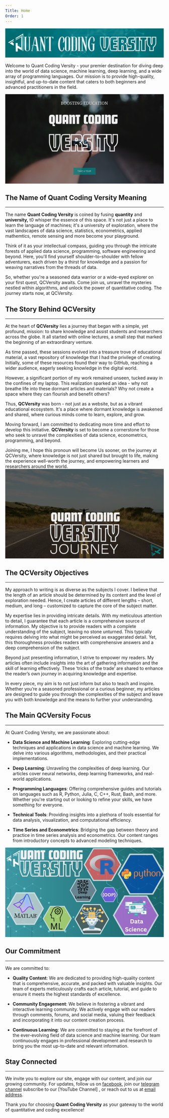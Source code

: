```yaml
---
Title: Home
Order: 1
---
```



![QCVersity Name](../images/qcvname.png)

Welcome to Quant Coding Versity - your premier destination for diving deep into the world of data science, machine learning, deep learning, and a wide array of programming languages. Our mission is to provide high-quality, insightful, and up-to-date content that caters to both beginners and advanced practitioners in the field.

![QCVersity home](../images/qcvhome.png)


## The Name of Quant Coding Versity Meaning
-------------------------------------------

The name **Quant Coding Versity** is coined by fusing **quantity** and **university,** t0 whisper the essence of this space. It's not just a place to learn the language of machines; it's a university of exploration, where the vast landscapes of data science, statistics, econometrics, applied mathemtics, remote sensing and more become your playground.

Think of it as your intellectual compass, guiding you through the intricate forests of applied data science, programming, software engineering and beyond. Here, you'll find yourself shoulder-to-shoulder with fellow adventurers, each driven by a thirst for knowledge and a passion for weaving narratives from the threads of data.

So, whether you're a seasoned data warrior or a wide-eyed explorer on your first quest, QCVersity awaits. Come join us, unravel the mysteries nestled within algorithms, and unlock the power of quantitative coding. The journey starts now, at QCVersity.


## The Story Behind QCVersity
-----------------------------

At the heart of **QCVersity** lies a journey that began with a simple, yet profound, mission: to share knowledge and assist students and researchers across the globe. It all started with online lectures, a small step that marked the beginning of an extraordinary venture.

As time passed, these sessions evolved into a treasure trove of educational material, a vast repository of knowledge that I had the privilege of creating. Initially, some of these resources found their way to GitHub, reaching a wider audience, eagerly seeking knowledge in the digital world.

However, a significant portion of my work remained unseen, tucked away in the confines of my laptop. This realization sparked an idea - why not breathe life into these dormant articles and materials? Why not create a space where they can flourish and benefit others?

Thus, **QCVersity** was born - not just as a website, but as a vibrant educational ecosystem. It's a place where dormant knowledge is awakened and shared, where curious minds come to learn, explore, and grow.

Moving forward, I am committed to dedicating more time and effort to develop this initiative. **QCVersity** is set to become a cornerstone for those who seek to unravel the complexities of data science, econometrics, programming, and beyond.

Joining me, I hope this pronoun will become Us sooner, on the journey at QCVersity, where knowledge is not just shared but brought to life, making the experience well-worth the journey, and empowering learners and researchers around the world. 
![QCVersity story](../images/qcvstory.png)

## The QCVersity Objectives
---------------------------

My approach to writing is as diverse as the subjects I cover. I believe that the length of an article should be determined by its content and the level of exploration needed. Hence, I create articles of different lengths – short, medium, and long – customized to capture the core of the subject matter.

My expertise lies in providing intricate details. With my meticulous attention to detail, I guarantee that each article is a comprehensive source of information. My objective is to provide readers with a complete understanding of the subject, leaving no stone unturned. This typically requires delving into what might be perceived as exaggerated detail. Yet, this thoroughness provides readers with comprehensive answers and a deep comprehension of the subject.

Beyond just presenting information, I strive to empower my readers. My articles often include insights into the art of gathering information and the skill of learning effectively. These ‘tricks of the trade’ are shared to enhance the reader’s own journey in acquiring knowledge and expertise.

In every piece, my aim is to not just inform but also to teach and inspire. Whether you’re a seasoned professional or a curious beginner, my articles are designed to guide you through the complexities of the subject and leave you with both knowledge and the means to further your understanding.

## The Main QCVersity Focus
--------------------------

At Quant Coding Versity, we are passionate about:

- **Data Science and Machine Learning**: Exploring cutting-edge techniques and applications in data science and machine learning. We delve into various algorithms, methodologies, and their practical implementations.

- **Deep Learning**: Unraveling the complexities of deep learning. Our articles cover neural networks, deep learning frameworks, and real-world applications.

- **Programming Languages**: Offering comprehensive guides and tutorials on languages such as R, Python, Julia, C, C++, Rust, Bash, and more. Whether you're starting out or looking to refine your skills, we have something for everyone.

- **Technical Tools**: Providing insights into a plethora of tools essential for data analysis, visualization, and computational efficiency.

- **Time Series and Econometrics**: Bridging the gap between theory and practice in time series analysis and econometrics. Our content ranges from introductory concepts to advanced modeling techniques.

![QCVersity topics](../images/qcvtopics.png)

## Our Commitment
-----------------

We are committed to:

- **Quality Content**: We are dedicated to providing high-quality content that is comprehensive, accurate, and packed with valuable insights. Our team of experts meticulously crafts each article, tutorial, and guide to ensure it meets the highest standards of excellence.

- **Community Engagement**: We believe in fostering a vibrant and interactive learning community. We actively engage with our readers through comments, forums, and social media, valuing their feedback and incorporating it into our content creation process.

- **Continuous Learning**: We are committed to staying at the forefront of the ever-evolving field of data science and machine learning. Our team continuously engages in professional development and research to bring you the most up-to-date and relevant information.


## Stay Connected
-----------------
We invite you to explore our site, engage with our content, and join our growing community. For updates, follow us on [facebook](https://www.facebook.com/drsaadlaouadi), join our [telegram channel](https://t.me/+3nlC1pP56uYzMmE0) subscribe to our [YouTube Channel] , or reach out to us at [email address](QuantCodingVersty).


Thank you for choosing **Quant Coding Versity** as your gateway to the world of quantitative and coding excellence!
